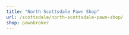 ```yaml
---
title: "North Scottsdale Pawn Shop"
url: /scottsdale/north-scottsdale-pawn-shop/
shop: pawnbroker
---
```

